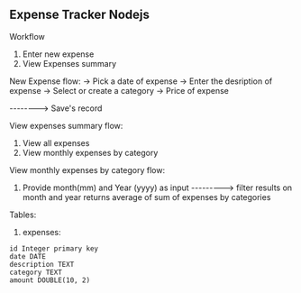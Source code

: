 ## Expense Tracker Nodejs

Workflow 
1. Enter new expense
2. View Expenses summary 


New Expense flow: 
-> Pick a date of expense
-> Enter the desription of expense
-> Select or create a category
-> Price of expense

--------> Save's record 


View expenses summary flow:
1. View all expenses
2. View monthly expenses by category

View monthly expenses by category flow:
1. Provide month(mm) and Year (yyyy) as input
---------> filter results on month and year returns average of sum of expenses by categories


Tables:

1. expenses:
```
id Integer primary key
date DATE
description TEXT
category TEXT
amount DOUBLE(10, 2)

```
